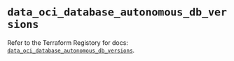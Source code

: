 # `data_oci_database_autonomous_db_versions`

Refer to the Terraform Registory for docs: [`data_oci_database_autonomous_db_versions`](https://registry.terraform.io/providers/oracle/oci/6.18.0/docs/data-sources/database_autonomous_db_versions).
